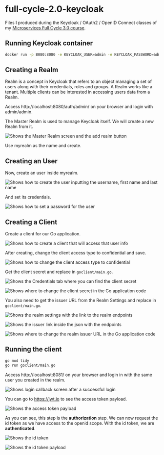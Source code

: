 # full-cycle-2.0-keycloak

Files I produced during the Keycloak / OAuth2 / OpenID Connect classes of my [Microservices Full Cycle 3.0 course](https://drive.google.com/file/d/1bJnFxQPKgSsI30sCvW-KzYK4V5JWzgSs/view?usp=share_link).

## Running Keycloak container

```sh
docker run -p 8080:8080 -e KEYCLOAK_USER=admin -e KEYCLOAK_PASSWORD=admin quay.io/keycloak/keycloak
```

## Creating a Realm

Realm is a concept in Keycloak that refers to an object managing a set of users along with their credentials, roles and groups. A Realm works like a tenant. Multiple clients can be interested in accessing users data from a Realm.

Access http://localhost:8080/auth/admin/ on your browser and login with admin/admin.

The Master Realm is used to manage Keycloak itself. We will create a new Realm from it.

![Shows the Master Realm screen and the add realm button](./imgs/master-realm.png)

Use myrealm as the name and create.

## Creating an User

Now, create an user inside myrealm.

![Shows how to create the user inputting the username, first name and last name](./imgs/create-user.png)

And set its credentials.

![Shows how to set a password for the user](./imgs/set-credentials.png)

## Creating a Client

Create a client for our Go application.

![Shows how to create a client that will access that user info](./imgs/create-client.png)

After creating, change the client access type to confidential and save.

![Shows how to change the client access type to confidential](./imgs/change-access-type.png)

Get the client secret and replace in `goclient/main.go`.

![Shows the Credentials tab where you can find the client secret](./imgs/get-client-secret.png)

![Shows where to change the client secret in the Go application code](./imgs/client-secret-in-goapp.png)

You also need to get the issuer URL from the Realm Settings and replace in `goclient/main.go`.

![Shows the realm settings with the link to the realm endpoints](./imgs/realm-settings-endpoints.png)

![Shows the issuer link inside the json with the endpoints](./imgs/realm-endpoints-json.png)

![Shows where to change the realm issuer URL in the Go application code](./imgs/realm-issuer-in-goapp.png)

## Running the client

```sh
go mod tidy
go run goclient/main.go
```

Access http://localhost:8081/ on your browser and login in with the same user you created in the realm.

![Shows login callback screen after a successful login](./imgs/access-token.png)

You can go to https://jwt.io to see the access token payload.

![Shows the access token payload](./imgs/access-token-payload.png)

As you can see, this step is the **authorization** step. We can now request the id token as we have access to the openid scope. With the id token, we are **authenticated**.

![Shows the id token](./imgs/id-token.png)

![Shows the id token payload](./imgs/id-token-payload.png)
